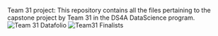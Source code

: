Team 31 project:
This repository contains all the files pertaining to the capstone project by  Team 31 in the DS4A DataScience program. <br />
![Team 31 Datafolio](https://github.com/alihussein1779/DS4A_Capstone/assets/83554714/39a9e923-22e3-47bc-9aa3-5b0651f81c2d)
![Team31 Finalists](https://github.com/alihussein1779/DS4A_Capstone/assets/83554714/f94c0929-b97c-4986-a69a-deae6455e8b3)
